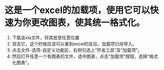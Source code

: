# 这是一个excel的加载项，使用它可以快速为你更改图表，使其统一格式化。
1. 下载该xla文件，将其放至任意位置
2. 双击它，这个时候应该可以看到excel的反应。加载项已经导入。
3. 点击文件-选项-自定义功能区，右侧勾选上“开发工具”及“加载项”。
4. 然后打开任意一个有图表的文件，选中图表，点击“加载项”按钮，选择“格式化图表”。
